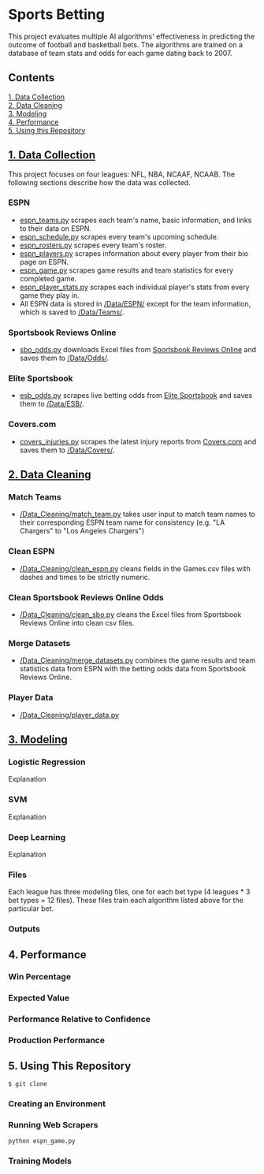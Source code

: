 # Sports Betting
This project evaluates multiple AI algorithms' effectiveness in predicting the outcome of football and basketball bets.
The algorithms are trained on a database of team stats and odds for each game dating back to 2007.

## Contents

[1. Data Collection](#Data-Collection)\
[2. Data Cleaning](#Data-Cleaning)\
[3. Modeling](#Modeling)\
[4. Performance](#Performance)\
[5. Using this Repository](#Using-this-Repository)


<a name="Data-Collection"></a>

<!-- TODO link to the specific scraping README, do the same for other sections -->
## [1. Data Collection](Data_Collection/)
This project focuses on four leagues: NFL, NBA, NCAAF, NCAAB. The following sections describe how the data was collected.

### ESPN
- [espn_teams.py](/Data_Collection/espn_teams.py) scrapes each team's name, basic information, and links to their data on ESPN.
- [espn_schedule.py](/Data_Collection/espn_schedule.py) scrapes every team's upcoming schedule.
- [espn_rosters.py](/Data_Collection/espn_rosters.py) scrapes every team's roster.
- [espn_players.py](/Data_Collection/espn_players.py) scrapes information about every player from their bio page on ESPN.
- [espn_game.py](/Data_Collection/espn_game.py) scrapes game results and team statistics for every completed game.
- [espn_player_stats.py](/Data_Collection/espn_player_stats.py) scrapes each individual player's stats from every game they play in.
- All ESPN data is stored in [/Data/ESPN/](/Data/ESPN/) except for the team information, which is saved to [/Data/Teams/](/Data/Teams/).


### Sportsbook Reviews Online
- [sbo_odds.py](/Data_Collection/sbo_odds.py) downloads Excel files from [Sportsbook Reviews Online](https://www.sportsbookreviewsonline.com/) and saves them to [/Data/Odds/](/Data/Odds/).


### Elite Sportsbook
- [esb_odds.py](/Data_Collection/esb_odds.py) scrapes live betting odds from [Elite Sportsbook](https://www.elitesportsbook.com/sports/home.sbk) and saves them to [/Data/ESB/](/Data/ESB/).


### Covers.com
- [covers_injuries.py](/Data_Collection/covers_injuries.py) scrapes the latest injury reports from [Covers.com](https://www.covers.com/) and saves them to [/Data/Covers/](/Data/Covers/).


<a name="Data-Cleaning"></a>

## [2. Data Cleaning](/Data_Cleaning/)


### Match Teams
- [/Data_Cleaning/match_team.py](/Data/Cleaning/match_team.py) takes user input to match team names to their corresponding ESPN team name for consistency (e.g. "LA Chargers" to "Los Angeles Chargers")

### Clean ESPN
- [/Data_Cleaning/clean_espn.py](/Data_Cleaning/clean_espn.py) cleans fields in the Games.csv files with dashes and times to be strictly numeric.

### Clean Sportsbook Reviews Online Odds
- [/Data_Cleaning/clean_sbo.py](/Data_Cleaning/clean_sbo.py) cleans the Excel files from Sportsbook Reviews Online into clean csv files.


### Merge Datasets
- [/Data_Cleaning/merge_datasets.py](/Data_Cleaning/merge_datasets.py) combines the game results and team statistics data from ESPN with the betting odds data from Sportsbook Reviews Online.

### Player Data
- [/Data_Cleaning/player_data.py](/Data_Cleaning/player_data.py)


<a name="Modeling"></a>

## [3. Modeling](/Modeling/)


### Logistic Regression
Explanation


### SVM
Explanation


### Deep Learning
Explanation

### Files
Each league has three modeling files, one for each bet type (4 leagues * 3 bet types = 12 files). 
These files train each algorithm listed above for the particular bet.

### Outputs



<a name="Performance"></a>

## 4. Performance

### Win Percentage


### Expected Value


### Performance Relative to Confidence


### Production Performance




<a name="Using-this-Repository"></a>

## 5. Using This Repository

```
$ git clone 
```


### Creating an Environment


### Running Web Scrapers
```
python espn_game.py
```


### Training Models
